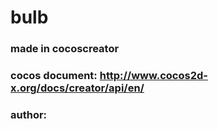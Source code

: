 # bulb

### made in cocoscreator
### cocos document: http://www.cocos2d-x.org/docs/creator/api/en/

### author: 
